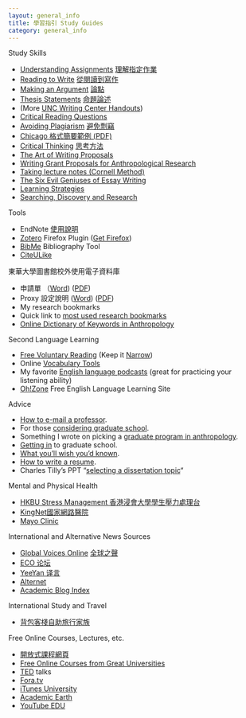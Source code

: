 ```yaml
---
layout: general_info
title: 學習指引 Study Guides
category: general_info
---
```



Study Skills


* [Understanding Assignments][readassign] [理解指定作業][readassign_ch]
* [Reading to Write][readingwriting] [從閱讀到寫作][readingwriting_ch]
* [Making an Argument][argument] [論點][argument_ch]
* [Thesis Statements][thesis] [命題論述][argument_ch]
* (More [UNC Writing Center Handouts][more_unc_writing_center_handouts])
* [Critical Reading Questions][crq_reading]
* [Avoiding Plagiarism][plagiarism] [避免剽竊][plagiarism_ch]
* [Chicago 格式簡要範例 (PDF)][chicago]
* [Critical Thinking][think] [思考方法][think_ch]
* [The Art of Writing Proposals][aowp]
* [Writing Grant Proposals for Anthropological Research][how_write_a_grant_proposal]
* [Taking lecture notes (Cornell Method)][taking_lecture_notes]
* [The Six Evil Geniuses of Essay Writing][six_evil_geniuses]
* [Learning Strategies][learning_strategies]
* [Searching, Discovery and Research][sdr]

Tools

* EndNote [使用說明][end_note]
* [Zotero][zotero] Firefox Plugin ([Get Firefox][getfirefox])
* [BibMe][bibme] Bibliography Tool
* [CiteULike][citeulike]

東華大學圖書館校外使用電子資料庫

* 申請單 （[Word][LB701_doc]) ([PDF][LB701_pdf])
* Proxy 設定說明 ([Word][proxy_doc]) ([PDF][proxy_pdf])
* My research bookmarks
* Quick link to [most used research bookmarks][bookmarks]
* [Online Dictionary of Keywords in Anthropology][doku]

Second Language Learning

* [Free Voluntary Reading][fvr] (Keep it [Narrow][narrow])
* Online [Vocabulary Tools][vocabulary]
* My favorite [English language podcasts][podcast] (great for practicing your listening ability)
* [Oh!Zone][ohlearningzone] Free English Language Learning Site

Advice

* [How to e-mail a professor][how-to-e-mail-professor].
* For those [considering graduate school][grad].
* Something I wrote on picking a [graduate program in anthropology][graduate-school].
* [Getting in][getting-into] to graduate school.
* [What you’ll wish you’d known][hs].
* [How to write a resume][how_to_write_a_resume].
* Charles Tilly’s PPT “[selecting a dissertation topic][dissertation]“

Mental and Physical Health

* [HKBU Stress Management 香港浸會大學學生壓力處理台][stress]
* [KingNet國家網路醫院][kingnet]
* [Mayo Clinic][mayoclinic]

International and Alternative News Sources

* [Global Voices Online][globalvoicesonline] [全球之聲][globalvoicesonline_ch]
* [ECO 论坛][eco]
* [YeeYan 译言][yeeyan]
* [Alternet][alternet]
* [Academic Blog Index][academicblogs]

International Study and Travel

* [背包客棧自助旅行家族][backpackers]

Free Online Courses, Lectures, etc.

* [開放式課程網頁][myoops]
* [Free Online Courses from Great Universities][freeonlinecourses]
* [TED][ted] talks
* [Fora.tv][fora]
* [iTunes University][iTunesU]
* [Academic Earth][academicearth]
* [YouTube EDU][yedu]

[readassign]:http://www.unc.edu/wcweb/handouts/readassign.html
[readassign_ch]:http://docs.google.com/Doc?id=dfqcv2wx_58c7cbcd
[readingwriting]:http://www.unc.edu/wcweb/handouts/readingwriting.html
[readingwriting_ch]:http://docs.google.com/Doc?id=dfqcv2wx_56gkj9sw
[argument]:http://www.unc.edu/depts/wcweb/handouts/argument.html
[argument_ch]:http://docs.google.com/Doc?id=dfqcv2wx_55gh4p9j
[thesis]:http://www.unc.edu/depts/wcweb/handouts/thesis.html
[thesis_ch]:http://docs.google.com/Doc?id=dfqcv2wx_57hmfdzz
[more_unc_writing_center_handouts]:http://www.unc.edu/depts/wcweb/handouts/index.html
[crq_reading]:http://library.uwb.edu/guides/reading.html
[plagiarism]:http://www.concordia.ca/programs-and-courses/academic-integrity/plagiarism/
[plagiarism_ch]:https://docs.google.com/document/pub?id=1fA0znRzcChZ39K1KZYqvcVSO--dL8qhfDr68-TAogoY
[chicago]:https://drive.google.com/file/d/0B1IzY9pLiJVZWmVQTzlmbERXdXM/edit?usp=sharing
[think]:http://philosophy.hku.hk/think/
[think_ch]:http://philosophy.hku.hk/think/chi/
[aowp]:http://www.ssrc.org/publications/view/7A9CB4F4-815F-DE11-BD80-001CC477EC70/
[how_write_a_grant_proposal]:http://www.wennergren.org/news/advice-how-write-a-grant-proposal
[taking_lecture_notes]:http://lifehacker.com/software/note-taking/geek-to-live--take-studyworthy-lecture-notes-202418.php
[six_evil_geniuses]:http://www9.georgetown.edu/faculty/kingch/Six_Evil_Geniuses.htm
[learning_strategies]:http://www.dartmouth.edu/~acskills/success/index.html
[sdr]:http://weblogs.swarthmore.edu/burke/2011/05/09/how-i-talk-about-searching-discovery-and-research-in-courses/
[end_note]:http://dbi.lib.ntu.edu.tw/dbs/manual/EndNote.htm
[zotero]:http://zotero.org/
[getfirefox]:http://getfirefox.com/
[bibme]:http://bibme.org/
[citeulike]:http://www.citeulike.org/
[LB701_doc]:http://www.lib.ndhu.edu.tw/forms/LB701.doc
[LB701_pdf]:http://www.lib.ndhu.edu.tw/forms/LB701.pdf
[proxy_doc]:http://www.lib.ndhu.edu.tw/UserGuide/proxy.doc
[proxy_pdf]:http://www.lib.ndhu.edu.tw/UserGuide/proxy.pdf
[bookmarks]:http://share.foxmarks.com/folder/bookmarks/yCgQd4IKdb
[research_bookmarks]:http://www.sharetabs.com/?researchportal
[doku]:http://seaaterm.wjh.harvard.edu/wiki/doku.php
[fvr]:http://www.sdkrashen.com/articles/pac5/all.html
[narrow]:http://www.sdkrashen.com/articles/narrow/all.html
[vocabulary]:http://keywords.oxus.net/archives/2006/10/06/vocabulary/
[podcast]:http://del.icio.us/kerim/podcast+favorites
[ohlearningzone]:http://ohlearningzone.net/
[how-to-e-mail-professor]:http://mleddy.blogspot.com/2005/01/how-to-e-mail-professor.html
[grad]:http://crookedtimber.org/2007/09/09/grad-students-prospective-and-otherwise/
[graduate-school]:http://savageminds.org/2011/12/25/picking-a-graduate-school/
[getting-into]:http://savageminds.org/2009/02/23/getting-into-graduate-school-in-anthropology-what-wei-look-for-in-applicants/
[hs]:http://www.paulgraham.com/hs.html
[how_to_write_a_resume]:http://www.mahalo.com/How_to_write_a_resume
[dissertation]:http://www.ssrc.org/essays/tilly/wp-content/uploads/2008/05/tilly-selecting-dissertation-topic.ppt
[stress]:http://www.hkbu.edu.hk/~stress/
[kingnet]:http://hospital.kingnet.com.tw/
[mayoclinic]:http://www.mayoclinic.com/
[globalvoicesonline]:http://www.globalvoicesonline.org/
[globalvoicesonline_ch]:http://zh.globalvoicesonline.org/hant/
[eco]:http://www.ecocn.org/bbs/index.php
[yeeyan]:http://www.yeeyan.com/
[alternet]:http://www.alternet.org/
[academicblogs]:http://www.academicblogs.net/wiki/index.php/Main_Page
[backpackers]:http://www.backpackers.com.tw/
[myoops]:http://www.myoops.org/
[freeonlinecourses]:http://www.oculture.com/2007/07/freeonlinecourses.html
[ted]:http://www.ted.com/index.php
[fora]:http://fora.tv/
[iTunesU]:http://www.apple.com/education/mobile-learning/
[academicearth]:http://academicearth.org/
[yedu]:http://www.youtube.com/edu